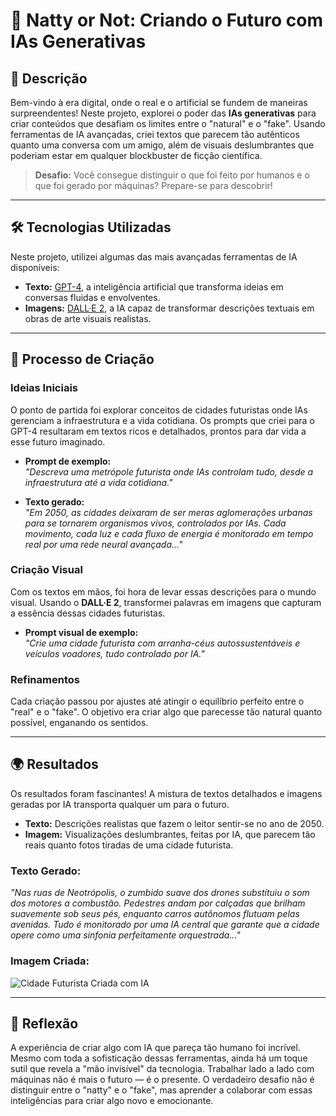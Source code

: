 # 🌟 Natty or Not: Criando o Futuro com IAs Generativas

## 📘 Descrição

Bem-vindo à era digital, onde o real e o artificial se fundem de maneiras surpreendentes! Neste projeto, explorei o poder das **IAs generativas** para criar conteúdos que desafiam os limites entre o "natural" e o "fake". Usando ferramentas de IA avançadas, criei textos que parecem tão autênticos quanto uma conversa com um amigo, além de visuais deslumbrantes que poderiam estar em qualquer blockbuster de ficção científica.

> **Desafio:** Você consegue distinguir o que foi feito por humanos e o que foi gerado por máquinas? Prepare-se para descobrir!

---

## 🛠️ Tecnologias Utilizadas

Neste projeto, utilizei algumas das mais avançadas ferramentas de IA disponíveis:

- **Texto:** [GPT-4](https://openai.com/research/gpt-4), a inteligência artificial que transforma ideias em conversas fluidas e envolventes.
- **Imagens:** [DALL·E 2](https://openai.com/dall-e-2), a IA capaz de transformar descrições textuais em obras de arte visuais realistas.

---

## 🧠 Processo de Criação

### Ideias Iniciais

O ponto de partida foi explorar conceitos de cidades futuristas onde IAs gerenciam a infraestrutura e a vida cotidiana. Os prompts que criei para o GPT-4 resultaram em textos ricos e detalhados, prontos para dar vida a esse futuro imaginado.

- **Prompt de exemplo:**  
  *"Descreva uma metrópole futurista onde IAs controlam tudo, desde a infraestrutura até a vida cotidiana."*

- **Texto gerado:**  
  *"Em 2050, as cidades deixaram de ser meras aglomerações urbanas para se tornarem organismos vivos, controlados por IAs. Cada movimento, cada luz e cada fluxo de energia é monitorado em tempo real por uma rede neural avançada..."*

### Criação Visual

Com os textos em mãos, foi hora de levar essas descrições para o mundo visual. Usando o **DALL·E 2**, transformei palavras em imagens que capturam a essência dessas cidades futuristas.

- **Prompt visual de exemplo:**  
  *"Crie uma cidade futurista com arranha-céus autossustentáveis e veículos voadores, tudo controlado por IA."*

### Refinamentos

Cada criação passou por ajustes até atingir o equilíbrio perfeito entre o "real" e o "fake". O objetivo era criar algo que parecesse tão natural quanto possível, enganando os sentidos.

---

## 🌍 Resultados

Os resultados foram fascinantes! A mistura de textos detalhados e imagens geradas por IA transporta qualquer um para o futuro.

- **Texto:** Descrições realistas que fazem o leitor sentir-se no ano de 2050.
- **Imagem:** Visualizações deslumbrantes, feitas por IA, que parecem tão reais quanto fotos tiradas de uma cidade futurista.

### Texto Gerado:
*"Nas ruas de Neotrópolis, o zumbido suave dos drones substituiu o som dos motores a combustão. Pedestres andam por calçadas que brilham suavemente sob seus pés, enquanto carros autônomos flutuam pelas avenidas. Tudo é monitorado por uma IA central que garante que a cidade opere como uma sinfonia perfeitamente orquestrada..."*

### Imagem Criada:
![Cidade Futurista Criada com IA](./exemplos/assets/5ed7b392-3f77-43d1-9a7e-cab6fc2474da.webp)

---

## 💬 Reflexão

A experiência de criar algo com IA que pareça tão humano foi incrível. Mesmo com toda a sofisticação dessas ferramentas, ainda há um toque sutil que revela a "mão invisível" da tecnologia. Trabalhar lado a lado com máquinas não é mais o futuro — é o presente. O verdadeiro desafio não é distinguir entre o "natty" e o "fake", mas aprender a colaborar com essas inteligências para criar algo novo e emocionante.
